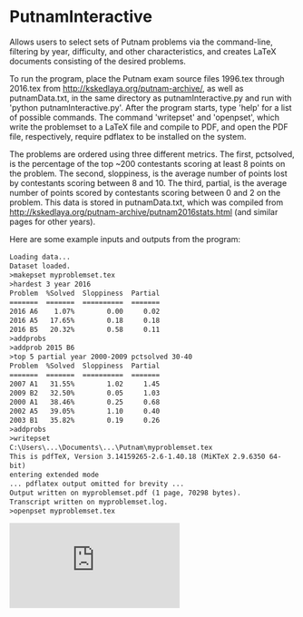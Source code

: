 # PutnamInteractive
Allows users to select sets of Putnam problems via the command-line, filtering by year, difficulty, and other characteristics, and creates LaTeX documents consisting of the desired problems.

To run the program, place the Putnam exam source files 1996.tex through 2016.tex from http://kskedlaya.org/putnam-archive/, as well as putnamData.txt, in the same directory as putnamInteractive.py and run with 'python putnamInteractive.py'. After the program starts, type 'help' for a list of possible commands. The command 'writepset' and 'openpset', which write the problemset to a LaTeX file and compile to PDF, and open the PDF file, respectively, require pdflatex to be installed on the system. 

The problems are ordered using three different metrics. The first, pctsolved, is the percentage of the top ~200 contestants scoring at least 8 points on the problem. The second, sloppiness, is the average number of points lost by contestants scoring between 8 and 10. The third, partial, is the average number of points scored by contestants scoring between 0 and 2 on the problem. This data is stored in putnamData.txt, which was compiled from http://kskedlaya.org/putnam-archive/putnam2016stats.html (and similar pages for other years).

Here are some example inputs and outputs from the program:

```========== Putnam Database ==========
Loading data...
Dataset loaded.
>makepset myproblemset.tex
>hardest 3 year 2016
Problem  %Solved  Sloppiness  Partial
=======  =======  ==========  =======
2016 A6    1.07%        0.00     0.02
2016 A5   17.65%        0.18     0.18
2016 B5   20.32%        0.58     0.11
>addprobs
>addprob 2015 B6
>top 5 partial year 2000-2009 pctsolved 30-40
Problem  %Solved  Sloppiness  Partial
=======  =======  ==========  =======
2007 A1   31.55%        1.02     1.45
2009 B2   32.50%        0.05     1.03
2000 A1   38.46%        0.25     0.68
2002 A5   39.05%        1.10     0.40
2003 B1   35.82%        0.19     0.26
>addprobs
>writepset
C:\Users\...\Documents\...\Putnam\myproblemset.tex
This is pdfTeX, Version 3.14159265-2.6-1.40.18 (MiKTeX 2.9.6350 64-bit)
entering extended mode
... pdflatex output omitted for brevity ...
Output written on myproblemset.pdf (1 page, 70298 bytes).
Transcript written on myproblemset.log.
>openpset myproblemset.tex
```

![alt text](https://github.com/VietaFan/PutnamInteractive/blob/master/myproblemset.pdf)
